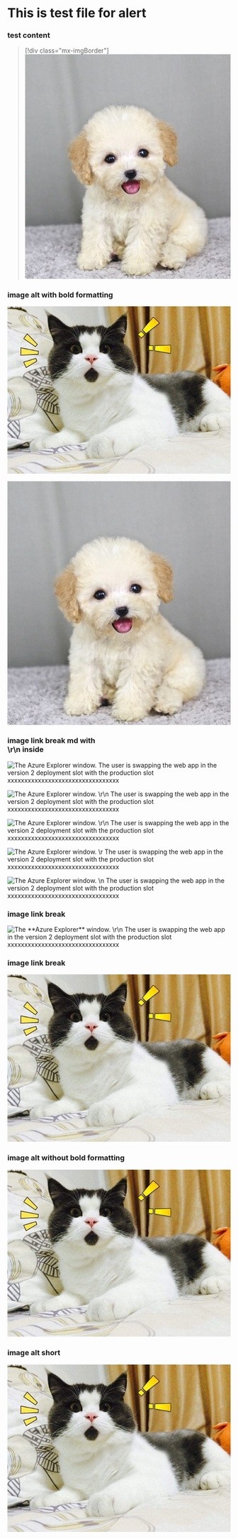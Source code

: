 
# This is test file for alert

### test content
> [!div class="mx-imgBorder"]
> ![The **Azure Explorer** window. The user is swapping the web app in the version 2 deployment slot with the production slot](../img/dog.jpg)

### image alt with bold formatting
![The **Azure Explorer** window. The user is swapping the web app in the version 2 deployment slot with the production slot xxxxxxxxxxxxxxxxxxxxxxxxxxxxxx](../img/cat.jpg)

![The **Azure Explorer** window. The user is swapping the web app in the version 2 deployment slot with the production slot xxxxxxxxxxxxxxxxxxxxxxxxxxxxxxxxxxx](../img/dog.jpg)


### image link break md with <br> \r\n inside

![The **Azure Explorer** window. <br /> The user is swapping the web app in the version 2 deployment slot with the production slot  xxxxxxxxxxxxxxxxxxxxxxxxxxxxxxxxx](../img/dog1.jpg)

![The **Azure Explorer** window. \\r\\n The user is swapping the web app in the version 2 deployment slot with the production slot xxxxxxxxxxxxxxxxxxxxxxxxxxxxxxxxx](../img/dog1.jpg)

![The **Azure Explorer** window. \r\n The user is swapping the web app in the version 2 deployment slot with the production slot xxxxxxxxxxxxxxxxxxxxxxxxxxxxxxxxx](../img/dog1.jpg)

![The **Azure Explorer** window. \r The user is swapping the web app in the version 2 deployment slot with the production slot xxxxxxxxxxxxxxxxxxxxxxxxxxxxxxxxx](../img/dog1.jpg)

![The **Azure Explorer** window. \n The user is swapping the web app in the version 2 deployment slot with the production slot xxxxxxxxxxxxxxxxxxxxxxxxxxxxxxxxx](../img/dog1.jpg)

### image link break <img>
<img src="../img/dog1.jpg" alt="The **Azure Explorer** window. \r\n The user is swapping the web app in the version 2 deployment slot with the production slot xxxxxxxxxxxxxxxxxxxxxxxxxxxxxxxxx">

### image link break

![The **Azure Explorer** window. 
The user is swapping the web app in the version 2 deployment slot with the production slot ](../img/cat.jpg)


### image alt without bold formatting
![](../img/cat.jpg)

### image alt short
![I am test image for cat](../img/cat.jpg)


